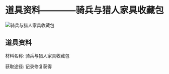 # 道具资料————骑兵与猎人家具收藏包

![骑兵与猎人家具收藏包](./matIcons/骑兵与猎人家具收藏包.png)

## 道具资料

材料名称: 骑兵与猎人家具收藏包

获取途径: 记录修复获得

